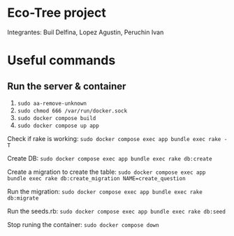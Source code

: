 # Eco-Tree project
Integrantes: Buil Delfina, Lopez Agustin, Peruchin Ivan

# Useful commands

## Run the server & container
1. ``` sudo aa-remove-unknown ```
2. ``` sudo chmod 666 /var/run/docker.sock ```
3. ``` sudo docker compose build ```
4. ``` sudo docker compose up app ```

Check if rake is working: ``` sudo docker compose exec app bundle exec rake -T ```

Create DB: ``` sudo docker compose exec app bundle exec rake db:create ```

Create a migration to create the table: ``` sudo docker compose exec app bundle exec rake db:create_migration NAME=create_question ```

Run the migration: ``` sudo docker compose exec app bundle exec rake db:migrate ```

Run the seeds.rb: ``` sudo docker compose exec app bundle exec rake db:seed ```

Stop runing the container: ``` sudo docker compose down ```